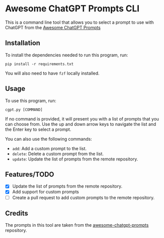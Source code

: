 # Awesome ChatGPT Prompts CLI

This is a command line tool that allows you to select a prompt to use with
ChatGPT from the [Awesome ChatGPT
Prompts](https://raw.githubusercontent.com/f/awesome-chatgpt-prompts)


## Installation

To install the dependencies needed to run this program, run:

`pip install -r requirements.txt`

You will also need to have `fzf` locally installed.

## Usage

To use this program, run:

`cgpt.py [COMMAND]`

If no command is provided, it will present you with a list of prompts that you
can choose from. Use the up and down arrow keys to navigate the list and the
Enter key to select a prompt.

You can also use the following commands:

- `add`: Add a custom prompt to the list.
- `delete`: Delete a custom prompt from the list.
- `update`: Update the list of prompts from the remote repository.

## Features/TODO

- [x] Update the list of prompts from the remote repository.
- [x] Add support for custom prompts
- [ ] Create a pull request to add custom prompts to the
  remote repository.

## Credits
The prompts in this tool are taken from the [awesome-chatgpt-prompts](https://github.com/f/awesome-chatgpt-prompts) repository.



